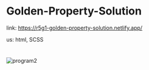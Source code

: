 # Golden-Property-Solution

link: https://r5g1-golden-property-solution.netlify.app/

us: html, SCSS

#
![program2](https://user-images.githubusercontent.com/71373383/176997406-9af59ee9-2c03-43b6-b864-11cf844046b7.jpg)
